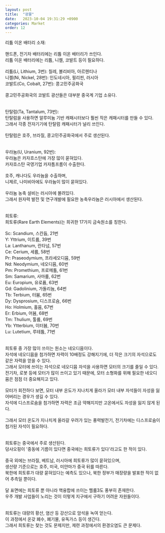 ```yaml
---
layout: post
title:  "광물"
date:   2023-10-04 19:31:29 +0900
categories: Market
order: 12
---
```


리튬 이온 배터리 소재:<br>
<br>
핸드폰, 전기차 배터리에는 리튬 이온 배터리가 쓰인다.<br>
리튬 이온 배터리에는 리튬, 니켈, 코발트 등이 필요하다.<br>
<br>
리튬(Li, Lithium, 3번): 칠레, 볼리비아, 아르헨티나<br>
니켈(Ni, Nickel, 28번): 인도네시아, 필리핀, 러시아<br>
코발트(Co, Cobalt, 27번): 콩고민주공화국<br>
<br>
콩고민주공화국의 코발트 광산들은 대부분 중국계 기업 소유다.<br>
<br>
<br>
탄탈럼(Ta, Tantalum, 73번):<br>
탄탈럼을 사용하면 알루미늄 기반 캐패시터보다 훨씬 작은 캐패시터를 만들 수 있다.<br>
그래서 각종 전자기기에 탄탈럼 캐패시터가 널리 쓰인다.<br>
<br>
탄탈럼은 호주, 브라질, 콩고민주공화국에서 주로 생산된다.<br>
<br>
<br>
우라늄(U, Uranium, 92번):<br>
우라늄은 카자흐스탄에 가장 많이 묻혀있다.<br>
카자흐스탄 국영기업 카자톰프롬이 수출한다.<br>
<br>
호주, 캐나다도 우라늄을 수출하며,<br>
니제르, 나미비아에도 우라늄이 많이 묻혀있다.<br>
<br>
우라늄 농축 설비는 러시아에 몰려있다.<br>
그래서 원자력 발전 및 연구개발에 필요한 농축우라늄은 러시아에서 생산된다.<br>
<br>
<br>
희토류:<br>
희토류(Rare Earth Elements)는 희귀한 17가지 금속원소를 칭한다.<br>
<br>
Sc: Scandium, 스칸듐, 21번<br>
Y: Yttrium, 이트륨, 39번<br>
La: Lanthanum, 란타넘, 57번<br>
Ce: Cerium, 세륨, 58번<br>
Pr: Praseodymium, 프라세오디뮴, 59번<br>
Nd: Neodymium, 네오디뮴, 60번<br>
Pm: Promethium, 프로메튬, 61번<br>
Sm: Samarium, 사마륨, 62번<br>
Eu: Europium, 유로퓸, 63번<br>
Gd: Gadolinium, 가돌리늄, 64번<br>
Tb: Terbium, 터븀, 65번<br>
Dy: Dysprosium, 디스프로슘, 66번<br>
Ho: Holmium, 홀뮴, 67번<br>
Er: Erbium, 어븀, 68번<br>
Tm: Thulium, 툴륨, 69번<br>
Yb: Ytterbium, 이터븀, 70번<br>
Lu: Lutetium, 루테튬, 71번<br>
<br>
<br>
희토류 중 가장 많이 쓰이는 원소는 네오디뮴이다.<br>
자석에 네오디뮴을 첨가하면 자력이 10배정도 강해지기에, 더 작은 크기의 자석으로도 같은 자력을 얻을 수 있다.<br>
그래서 모터에 쓰이는 자석으로 네오디뮴 자석을 사용하면 모터의 크기를 줄일 수 있다.<br>
전기차, 로봇 등에 모터가 많이 쓰이고 있기 때문에, 모터 소형화를 위해 필요한 네오디뮴은 점점 더 중요해지고 있다.<br>
<br>
모터가 회전하다 보면, 모터 내부 온도가 지나치게 올라가 모터 내부 자석들이 자성을 잃어버리는 경우가 생길 수 있다.<br>
자석에 디스프로슘을 첨가하면 자력은 조금 약해지지만 고온에서도 자성을 잃지 않게 된다.<br>
<br>
그래서 모터 온도가 지나치게 올라갈 우려가 있는 풍력발전기, 전기차에는 디스프로슘이 첨가된 자석이 필요하다.<br>
<br>
<br>
희토류는 중국에서 주로 생산된다.<br>
덩샤오핑이 '중동에 기름이 있다면 중국에는 희토류가 있다'라고도 한 적이 있다.<br>
<br>
중국 외에는 브라질, 베트남, 러시아에 희토류가 많이 묻혀있으며,<br>
생산량 기준으로는 호주, 미국, 미얀마가 중국 뒤를 따른다.<br>
북한에 희토류가 대량 묻혀있다는 예측도 있으나, 북한 정부가 매장량을 발표한 적이 없어 추측일 뿐이다.<br>
<br>
달 표면에는 희토류 뿐 아니라 핵융합에 쓰이는 헬륨3도 풍부히 존재한다.<br>
우주 개발 사업들이 노리는 것이 이렇게 지구에서 구하기 어려운 자원들이다.<br>
<br>
<br>
희토류는 대량의 황산, 염산 등 강산으로 암석을 녹여 얻는다.<br>
이 과정에서 온갖 폐수, 폐기물, 유독가스 등이 생긴다.<br>
그래서 희토류는 찾는 것도 문제지만, 제련 과정에서의 환경오염도 큰 문제다.<br>